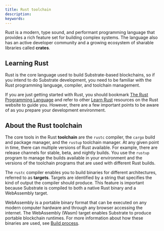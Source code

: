 ```yaml
---
title: Rust toolchain
description:
keywords:
---
```


<!-- TODO Manage expectations about build times on lower-spec hardware. Define that practical dev environment requirements are higher than just for running a node  -->

Rust is a modern, type sound, and performant programming language that provides a rich feature set for building complex systems.
The language also has an active developer community and a growing ecosystem of sharable libraries called **crates**.

## Learning Rust

Rust is the core language used to build Substrate-based blockchains, so if you intend to do Substrate development, you need to be familiar with the Rust programming language, compiler, and toolchain management.

If you are just getting started with Rust, you should bookmark [The Rust Programming Language](https://doc.rust-lang.org/book/) and refer to other [Learn Rust](https://www.rust-lang.org/learn) resources on the Rust website to guide you.
However, there are a few important points to be aware of as you prepare your development environment.

## About the Rust toolchain

The core tools in the Rust **toolchain** are the `rustc` compiler, the `cargo` build and package manager, and the `rustup` toolchain manager.
At any given point in time, there can multiple versions of Rust available. 
For example, there are release channels for stable, beta, and nightly builds.
You use the `rustup` program to manage the builds available in your environment and the versions of the toolchain programs that are used with different Rust builds.

The `rustc` compiler enables you to build binaries for different architectures, referred to as **targets**. 
Targets are identified by a string that specifies the kind of output the compiler should produce.
This feature is important because Substrate is compiled to both a native Rust binary and a WebAssembly target.

WebAssembly is a portable binary format that can be executed on any modern computer hardware and through any browser accessing the internet.
The WebAssembly (Wasm) target enables Substrate to produce portable blockchain runtimes.
For more information about how these binaries are used, see [Build process](/main-docs/build/build-process/).